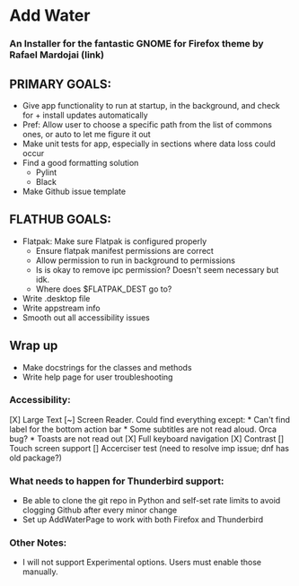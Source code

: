 # Add Water
### An Installer for the fantastic GNOME for Firefox theme by Rafael Mardojai (link)

## PRIMARY GOALS:
* Give app functionality to run at startup, in the background, and check for + install updates automatically
* Pref: Allow user to choose a specific path from the list of commons ones, or auto to let me figure it out
* Make unit tests for app, especially in sections where data loss could occur
* Find a good formatting solution
    * Pylint
    * Black 
* Make Github issue template


## FLATHUB GOALS:
* Flatpak: Make sure Flatpak is configured properly
    * Ensure flatpak manifest permissions are correct
    * Allow permission to run in background to permissions
    * Is is okay to remove ipc permission? Doesn't seem necessary but idk.
    * Where does $FLATPAK_DEST go to?
* Write .desktop file
* Write appstream info
* Smooth out all accessibility issues


## Wrap up
* Make docstrings for the classes and methods
* Write help page for user troubleshooting


### Accessibility:
[X] Large Text
[~] Screen Reader.
    Could find everything except:
    * Can't find label for the bottom action bar
    * Some subtitles are not read aloud. Orca bug?
    * Toasts are not read out
[X] Full keyboard navigation
[X] Contrast
[] Touch screen support
[] Accerciser test (need to resolve imp issue; dnf has old package?)


### What needs to happen for Thunderbird support:
* Be able to clone the git repo in Python and self-set rate limits to avoid clogging Github after every minor change
* Set up AddWaterPage to work with both Firefox and Thunderbird


### Other Notes:
* I will not support Experimental options. Users must enable those manually.

